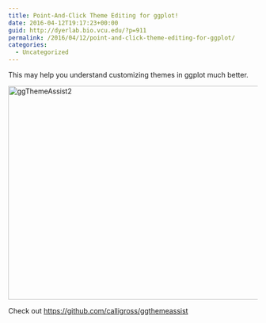 ```yaml
---
title: Point-And-Click Theme Editing for ggplot!
date: 2016-04-12T19:17:23+00:00
guid: http://dyerlab.bio.vcu.edu/?p=911
permalink: /2016/04/12/point-and-click-theme-editing-for-ggplot/
categories:
  - Uncategorized
---
```

This may help you understand customizing themes in ggplot much better.

[<img class="aligncenter wp-image-998 size-large" src="http://dyerlab.bio.vcu.edu/wp-content/uploads/sites/4831/2016/04/ggThemeAssist2-1024x576.gif" alt="ggThemeAssist2" width="768" height="432" srcset="http://localhost/wordpress/wp-content/uploads/2016/04/ggThemeAssist2-1024x576.gif 1024w, http://localhost/wordpress/wp-content/uploads/2016/04/ggThemeAssist2-300x169.gif 300w, http://localhost/wordpress/wp-content/uploads/2016/04/ggThemeAssist2-768x432.gif 768w, http://localhost/wordpress/wp-content/uploads/2016/04/ggThemeAssist2-1568x882.gif 1568w" sizes="(max-width: 768px) 100vw, 768px" />](https://github.com/calligross/ggthemeassist)

Check out <https://github.com/calligross/ggthemeassist>